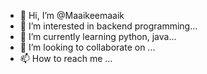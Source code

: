 - 👋 Hi, I’m @Maaikeemaaik
- 👀 I’m interested in backend programming...
- 🌱 I’m currently learning python, java...
- 💞️ I’m looking to collaborate on ...
- 📫 How to reach me ...

<!---
Maaikeemaaik/Maaikeemaaik is a ✨ special ✨ repository because its `README.md` (this file) appears on your GitHub profile.
You can click the Preview link to take a look at your changes.
--->
